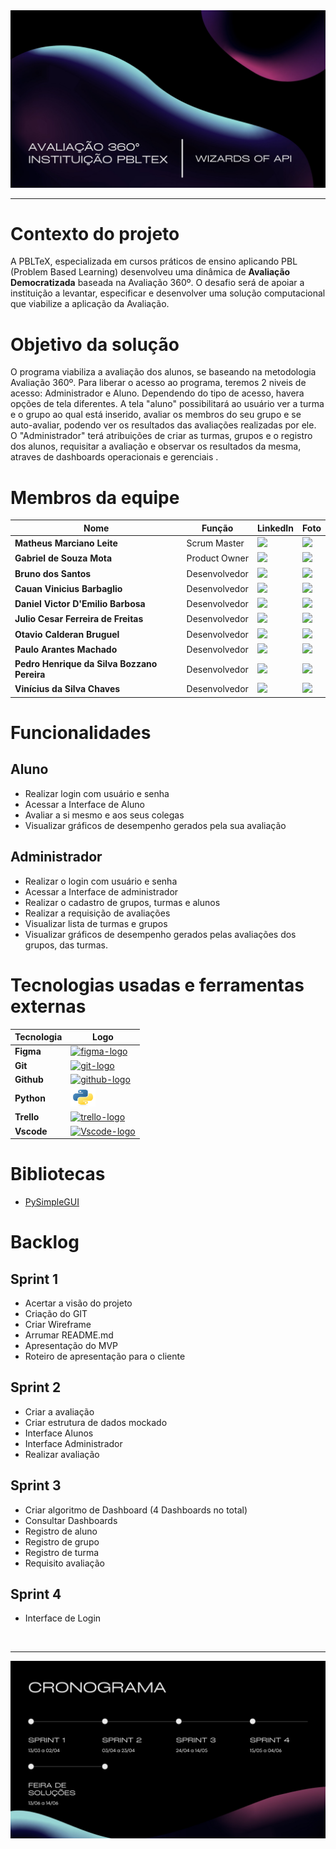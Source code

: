 <img src="/docs/header.jpeg" alt="header">
<hr>

# Contexto do projeto 

A PBLTeX, especializada em cursos práticos de ensino aplicando PBL (Problem Based Learning) desenvolveu uma dinâmica de **Avaliação Democratizada** baseada na Avaliação 360º. O desafio será de apoiar a instituição a levantar, especificar e desenvolver uma solução computacional que viabilize a aplicação da Avaliação. 

# Objetivo da solução 

O programa viabiliza a avaliação dos alunos, se baseando na metodologia Avaliação 360º. Para liberar o acesso ao programa, teremos 2 niveis de acesso: Administrador e Aluno. Dependendo do tipo de acesso, havera opções de tela diferentes. A tela "aluno" possibilitará ao usuário ver a turma e o grupo ao qual está inserido, avaliar os membros do seu grupo e se  auto-avaliar, podendo ver os resultados das avaliações realizadas por ele. O "Administrador" terá atribuições de criar as turmas, grupos e o registro dos alunos, requisitar a avaliação e observar os resultados da mesma, atraves de dashboards operacionais e gerenciais .

# Membros da equipe

|Nome|Função|LinkedIn|Foto|
| -------- |-------- |-------- |-------- |
|**Matheus Marciano Leite**|Scrum Master|[<img src="https://img.shields.io/badge/linkedin-%230077B5.svg?&style=for-the-badge&logo=linkedin&logoColor=white" />](https://www.linkedin.com/in/matheus-leite-186738135/)|<img src = "https://media.licdn.com/dms/image/D4D35AQGhxp6Li56WGA/profile-framedphoto-shrink_200_200/0/1648576700138?e=1680696000&v=beta&t=tikCk4Gl9wG7hX1HPBCbOHQ9t1KqKmyMJgfcZ0aS5cg" height="50"/>|
|**Gabriel de Souza Mota**|Product Owner|[<img src="https://img.shields.io/badge/linkedin-%230077B5.svg?&style=for-the-badge&logo=linkedin&logoColor=white" />](https://www.linkedin.com/in/gabriel-mota-4a0816a0)|<img src = "https://media.licdn.com/dms/image/D4E03AQFZaVf-_yjffg/profile-displayphoto-shrink_200_200/0/1680046275902?e=1685577600&v=beta&t=gcRFqtX0_YTqX3MWifsAaNX594kmKkmmYNpBMW80DYg" height="50"/>|
|**Bruno dos Santos**|Desenvolvedor|[<img src="https://img.shields.io/badge/linkedin-%230077B5.svg?&style=for-the-badge&logo=linkedin&logoColor=white" />](https://www.linkedin.com/in/bruno6-santos/)|<img src = "https://media.licdn.com/dms/image/C4D03AQFVBZghpCQ2FQ/profile-displayphoto-shrink_200_200/0/1593525226557?e=1685577600&v=beta&t=wUmkKeftU2CE38GQa44aMaz9hCTXIG52LYDUr38Y22s" height="50"/>|
|**Cauan Vinicius Barbaglio**|Desenvolvedor|[<img src="https://img.shields.io/badge/linkedin-%230077B5.svg?&style=for-the-badge&logo=linkedin&logoColor=white" />](https://www.linkedin.com/in/cauan-vmb-213a2a26b)|<img src = "https://media.licdn.com/dms/image/D4E03AQHSIY1PWW-6lA/profile-displayphoto-shrink_200_200/0/1680035835089?e=1685577600&v=beta&t=7xDdpTnlXOMnnq9HnRXE5KZ0mmm-8o04nN0Wf4N7VEc" height="50"/>|
|**Daniel Victor D'Emilio Barbosa**|Desenvolvedor|[<img src="https://img.shields.io/badge/linkedin-%230077B5.svg?&style=for-the-badge&logo=linkedin&logoColor=white" />](https://www.linkedin.com/in/danielvdbarbosa)|<img src = "https://media.licdn.com/dms/image/C5603AQG1DKSGZdQ5fg/profile-displayphoto-shrink_200_200/0/1632140335771?e=1685577600&v=beta&t=3e6NwR7vtwf6j1ywjlWw7DSqSFzAAMTLvyKBAiBng1E" height="50"/>|
|**Julio Cesar Ferreira de Freitas**|Desenvolvedor|[<img src="https://img.shields.io/badge/linkedin-%230077B5.svg?&style=for-the-badge&logo=linkedin&logoColor=white" />](https://www.linkedin.com/in/julio-freitas-415b73216)|<img src = "https://media.licdn.com/dms/image/D4D03AQEJC0oxfvbwYA/profile-displayphoto-shrink_200_200/0/1669854497018?e=1685577600&v=beta&t=rXxAQ5EYnsnLcL463Bv42qITZPcTKxAFvFsTTRVY60E" height="50"/>|
|**Otavio Calderan Bruguel**|Desenvolvedor|[<img src="https://img.shields.io/badge/linkedin-%230077B5.svg?&style=for-the-badge&logo=linkedin&logoColor=white" />](https://www.linkedin.com/in/otavio-calderan-578b48239)|<img src = "https://media.licdn.com/dms/image/D4D03AQEQYFPyjaXEzA/profile-displayphoto-shrink_200_200/0/1679969286056?e=1685577600&v=beta&t=99K13xG-LVAf2kCZvZdyRHxKP4lQZMFhCD9y6G_AJeI" height="50"/>|
|**Paulo Arantes Machado**|Desenvolvedor|[<img src="https://img.shields.io/badge/linkedin-%230077B5.svg?&style=for-the-badge&logo=linkedin&logoColor=white" />](https://www.linkedin.com/in/paulo-antonio-arantes-machado-a8a89b23b)|<img src = "https://media.licdn.com/dms/image/C4E03AQEDp6DHmqB3iw/profile-displayphoto-shrink_200_200/0/1655570821629?e=1685577600&v=beta&t=RtfN468ysPDsUGCSwCdUt8FjC3U5i6hatPgP1kH223U" height="50"/>|
|**Pedro Henrique da Silva Bozzano Pereira**|Desenvolvedor|[<img src="https://img.shields.io/badge/linkedin-%230077B5.svg?&style=for-the-badge&logo=linkedin&logoColor=white" />](https://www.linkedin.com/in/pedro-bozzano)|<img src = "https://media.licdn.com/dms/image/C4E03AQG5Rssk92J9YA/profile-displayphoto-shrink_200_200/0/1612708570557?e=1685577600&v=beta&t=g2zBcgtKJFu8xbz6LdaYuL0td91JmxryM-eQpw4a2bw" height="50"/>|
|**Vinícius da Silva Chaves**|Desenvolvedor|[<img src="https://img.shields.io/badge/linkedin-%230077B5.svg?&style=for-the-badge&logo=linkedin&logoColor=white" />](https://www.linkedin.com/in/vinícius-chaves-197353244/)|<img src = "https://media.licdn.com/dms/image/C4D03AQHj5vc1W_-a8Q/profile-displayphoto-shrink_200_200/0/1656891571024?e=1685577600&v=beta&t=fMr8uGP75yYdis03yVaeOOmtftPnFzwmRSdOkDD_2Vg" height="50"/>|

# Funcionalidades

## Aluno

- Realizar login com usuário e senha
- Acessar a Interface de Aluno
- Avaliar a si mesmo e aos seus colegas
- Visualizar gráficos de desempenho gerados pela sua avaliação

## Administrador

- Realizar o login com usuário e senha
- Acessar a Interface de administrador
- Realizar o cadastro de grupos, turmas e alunos
- Realizar a requisição de avaliações
- Visualizar lista de turmas e grupos
- Visualizar gráficos de desempenho gerados pelas avaliações dos grupos, das turmas.

# Tecnologias usadas e ferramentas externas

|Tecnologia|Logo|
| -------- |-------- |
|**Figma**|[<img  height="30" width="40" alt="figma-logo" src="https://assets.asana.biz/transform/ba9b63a3-f255-4088-b5fe-14ab4628f50b/logo-app-figma"/>](https://www.figma.com/file/PpgTtZ6TuyJLRLldN91gtZ/Wizards-of-API?node-id=0-1&t=UONXHmsfIPc8CKpC-0)|
|**Git**|[<img  height="30" width="40" alt="git-logo" src="https://git-scm.com/images/logos/downloads/Git-Icon-1788C.png"/>](https://git-scm.com/)|
|**Github**|[<img  height="30" width="40" alt="github-logo" src="https://cdn-icons-png.flaticon.com/512/25/25231.png"/>]()|
|**Python**|[<img  height="30" width="40" alt="Python-Logo"  src="https://raw.githubusercontent.com/devicons/devicon/master/icons/python/python-original.svg"/>](https://www.python.org/downloads/)|
|**Trello**|[<img  height="30" width="40"  alt="trello-logo"  src="https://images.g2crowd.com/uploads/product/image/large_detail/large_detail_b748e1a9feac220d506734f2a6a69a51/trello.png"/>](https://trello.com/b/3F5TFt4V/roadmap)|
|**Vscode**|[<img  height="30" width="40" alt="Vscode-logo" src="https://upload.wikimedia.org/wikipedia/commons/thumb/9/9a/Visual_Studio_Code_1.35_icon.svg/1200px-Visual_Studio_Code_1.35_icon.svg.png"/>](https://code.visualstudio.com/)|

# Bibliotecas
- [PySimpleGUI](https://www.pysimplegui.org/en/latest/)

# Backlog 

## Sprint 1 

- Acertar a visão do projeto 
- Criação do GIT
- Criar Wireframe
- Arrumar README.md
- Apresentação do MVP 
- Roteiro de apresentação para o cliente

## Sprint 2 

- Criar a avaliação
- Criar estrutura de dados mockado
- Interface Alunos
- Interface Administrador 
- Realizar avaliação 

## Sprint 3 

- Criar algoritmo de Dashboard (4 Dashboards no total)
- Consultar Dashboards
- Registro de aluno
- Registro de grupo
- Registro de turma
- Requisito avaliação 

## Sprint 4 

- Interface de Login
<br>

<hr>

<img src="/docs/footer.jpeg" alt="footer.jpeg">
